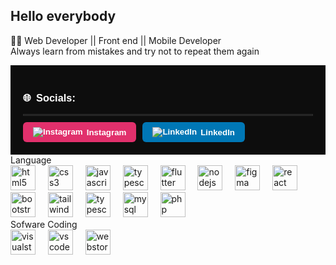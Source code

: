 ## Hello everybody 
<p>👨‍💻 Web Developer || Front end || Mobile Developer<br>
Always learn from mistakes and try not to repeat them again</p>
<div style="background-color: #0d0d0d; padding: 20px; color: white; font-family: Arial, sans-serif;">
  <h3 style="display: flex; align-items: center; gap: 8px;">
    🌐 <span>Socials:</span>
  </h3>
  <hr style="border: 1px solid #2e2e2e; margin: 10px 0;">
  <div style="display: flex; gap: 10px;">
    <a href="https://instagram.com/yourusername" target="_blank" style="text-decoration: none;">
      <button style="background-color: #e1306c; border: none; padding: 8px 16px; color: white; border-radius: 6px; cursor: pointer; font-weight: bold; display: flex; align-items: center; gap: 6px;">
        <img src="https://img.icons8.com/ios-filled/20/ffffff/instagram-new.png" alt="Instagram"/>
        Instagram
      </button>
    </a>
    <a href="https://linkedin.com/in/yourusername" target="_blank" style="text-decoration: none;">
      <button style="background-color: #0077b5; border: none; padding: 8px 16px; color: white; border-radius: 6px; cursor: pointer; font-weight: bold; display: flex; align-items: center; gap: 6px;">
        <img src="https://img.icons8.com/ios-filled/20/ffffff/linkedin.png" alt="LinkedIn"/>
        LinkedIn
      </button>
    </a>
  </div>
</div>
Language <div align="left"> 
  <img src="https://skillicons.dev/icons?i=html" height="40" alt="html5 logo"  />
  <img width="12" />
  <img src="https://skillicons.dev/icons?i=css" height="40" alt="css3 logo"  />
  <img width="12" />
  <img src="https://skillicons.dev/icons?i=js" height="40" alt="javascript logo"  />
  <img width="12" />
  <img src="https://skillicons.dev/icons?i=ts" height="40" alt="typescript"  />
  <img width="12" />
  <img src="https://skillicons.dev/icons?i=flutter" height="40" alt="flutter"  />
  <img width="12" />
  <img src="https://skillicons.dev/icons?i=nodejs" height="40" alt="nodejs"  />
  <img width="12" />
  <img src="https://skillicons.dev/icons?i=figma" height="40" alt="figma"  />
  <img width="12" />
  <img src="https://skillicons.dev/icons?i=react" height="40" alt="react"  <br/>
  <img width="12" />
  <img src="https://skillicons.dev/icons?i=bootstrap" height="40" alt="bootstrap logo"  />
  <img width="12" />
  <img src="https://skillicons.dev/icons?i=tailwind" height="40" alt="tailwind logo"  />
  <img width="12" />
  <img src="https://skillicons.dev/icons?i=golang" height="40" alt="typescript"  />
  <img width="12" />
  <img src="https://skillicons.dev/icons?i=mysql" height="40" alt="mysql logo"  />
  <img width="12" />
  <img src="https://skillicons.dev/icons?i=php" height="40" alt="php logo"  />
  <img width="12" />
</div>
Sofware Coding <div align="left"> 
  <img src="https://skillicons.dev/icons?i=visualstudio" height="40" alt="visualstudio logo"  />
  <img width="12" />
  <img src="https://skillicons.dev/icons?i=vscode" height="40" alt="vscode logo"  />
  <img width="12" />
  <img src="https://skillicons.dev/icons?i=webstorm" height="40" alt="webstorm logo"  />
</div> <br/>
